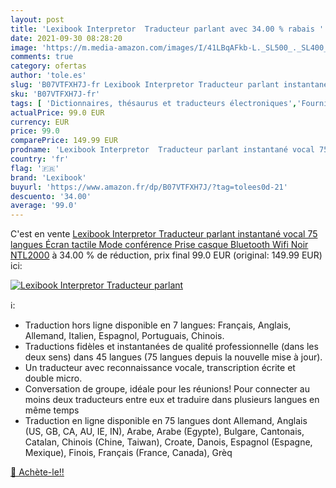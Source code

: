 ```yaml
---
layout: post
title: 'Lexibook Interpretor  Traducteur parlant avec 34.00 % rabais '
date: 2021-09-30 08:28:20
image: 'https://m.media-amazon.com/images/I/41LBqAFkb-L._SL500_._SL400_.jpg'
comments: true
category: ofertas
author: 'tole.es'
slug: 'B07VTFXH7J-fr Lexibook Interpretor Traducteur parlant instantané vocal...'
sku: 'B07VTFXH7J-fr'
tags: [ 'Dictionnaires, thésaurus et traducteurs électroniques','Fournitures de bureau','Fournitures électroniques','lexibook', ]
actualPrice: 99.0 EUR
currency: EUR
price: 99.0
comparePrice: 149.99 EUR
prodname: 'Lexibook Interpretor  Traducteur parlant instantané vocal 75 langues  Écran tactile  Mode conférence  Prise casque  Bluetooth  Wifi  Noir  NTL2000'
country: 'fr'
flag: '🇫🇷'
brand: 'Lexibook'
buyurl: 'https://www.amazon.fr/dp/B07VTFXH7J/?tag=tolees0d-21'
descuento: '34.00'
average: '99.0'
---
```


C'est en vente [Lexibook Interpretor  Traducteur parlant instantané vocal 75 langues  Écran tactile  Mode conférence  Prise casque  Bluetooth  Wifi  Noir  NTL2000](https://www.amazon.fr/dp/B07VTFXH7J/?tag=tolees0d-21)  à  34.00 % de réduction, prix final  99.0 EUR (original: 149.99 EUR) ici:

[![Lexibook Interpretor  Traducteur parlant](https://m.media-amazon.com/images/I/41LBqAFkb-L._SL500_._SL400_.jpg)](https://www.amazon.fr/dp/B07VTFXH7J/?tag=tolees0d-21)

ℹ️:

- Traduction hors ligne disponible en 7 langues: Français, Anglais, Allemand, Italien, Espagnol, Portuguais, Chinois.
- Traductions fidèles et instantanées de qualité professionnelle (dans les deux sens) dans 45 langues (75 langues depuis la nouvelle mise à jour).
- Un traducteur avec reconnaissance vocale, transcription écrite et double micro.
- Conversation de groupe, idéale pour les réunions! Pour connecter au moins deux traducteurs entre eux et traduire dans plusieurs langues en même temps
- Traduction en ligne disponible en 75 langues dont Allemand, Anglais (US, GB, CA, AU, IE, IN), Arabe, Arabe (Egypte), Bulgare, Cantonais, Catalan, Chinois (Chine, Taiwan), Croate, Danois, Espagnol (Espagne, Mexique), Finois, Français (France, Canada), Grèq

[🛒 Achète-le!!](https://www.amazon.fr/dp/B07VTFXH7J/?tag=tolees0d-21)
